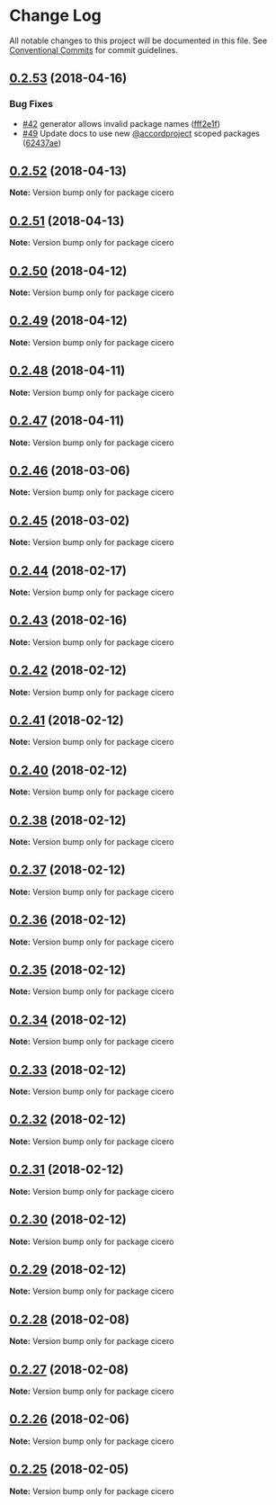 # Change Log

All notable changes to this project will be documented in this file.
See [Conventional Commits](https://conventionalcommits.org) for commit guidelines.

<a name="0.2.53"></a>
## [0.2.53](https://github.com/accordproject/cicero/compare/v0.2.52...v0.2.53) (2018-04-16)


### Bug Fixes

* [#42](https://github.com/accordproject/cicero/issues/42) generator allows invalid package names ([fff2e1f](https://github.com/accordproject/cicero/commit/fff2e1f))
* [#49](https://github.com/accordproject/cicero/issues/49) Update docs to use new [@accordproject](https://github.com/accordproject) scoped packages ([62437ae](https://github.com/accordproject/cicero/commit/62437ae))




<a name="0.2.52"></a>
## [0.2.52](https://github.com/accordproject/cicero/compare/v0.2.51...v0.2.52) (2018-04-13)




**Note:** Version bump only for package cicero

<a name="0.2.51"></a>
## [0.2.51](https://github.com/accordproject/cicero/compare/v0.2.50...v0.2.51) (2018-04-13)




**Note:** Version bump only for package cicero

<a name="0.2.50"></a>
## [0.2.50](https://github.com/accordproject/cicero/compare/v0.2.49...v0.2.50) (2018-04-12)




**Note:** Version bump only for package cicero

<a name="0.2.49"></a>
## [0.2.49](https://github.com/accordproject/cicero/compare/v0.2.48...v0.2.49) (2018-04-12)




**Note:** Version bump only for package cicero

<a name="0.2.48"></a>
## [0.2.48](https://github.com/accordproject/cicero/compare/v0.2.47...v0.2.48) (2018-04-11)




**Note:** Version bump only for package cicero

<a name="0.2.47"></a>
## [0.2.47](https://github.com/accordproject/cicero/compare/v0.2.46...v0.2.47) (2018-04-11)




**Note:** Version bump only for package cicero

<a name="0.2.46"></a>
## [0.2.46](https://github.com/accordproject/cicero/compare/v0.2.45...v0.2.46) (2018-03-06)




**Note:** Version bump only for package cicero

<a name="0.2.45"></a>
## [0.2.45](https://github.com/accordproject/cicero/compare/v0.2.44...v0.2.45) (2018-03-02)




**Note:** Version bump only for package cicero

<a name="0.2.44"></a>
## [0.2.44](https://github.com/accordproject/cicero/compare/v0.2.43...v0.2.44) (2018-02-17)




**Note:** Version bump only for package cicero

<a name="0.2.43"></a>
## [0.2.43](https://github.com/accordproject/cicero/compare/v0.2.42...v0.2.43) (2018-02-16)




**Note:** Version bump only for package cicero

<a name="0.2.42"></a>
## [0.2.42](https://github.com/accordproject/cicero/compare/v0.2.41...v0.2.42) (2018-02-12)




**Note:** Version bump only for package cicero

<a name="0.2.41"></a>
## [0.2.41](https://github.com/accordproject/cicero/compare/v0.2.40...v0.2.41) (2018-02-12)




**Note:** Version bump only for package cicero

<a name="0.2.40"></a>
## [0.2.40](https://github.com/accordproject/cicero/compare/v0.2.38...v0.2.40) (2018-02-12)




**Note:** Version bump only for package cicero

<a name="0.2.38"></a>
## [0.2.38](https://github.com/accordproject/cicero/compare/v0.2.37...v0.2.38) (2018-02-12)




**Note:** Version bump only for package cicero

<a name="0.2.37"></a>
## [0.2.37](https://github.com/accordproject/cicero/compare/v0.2.36...v0.2.37) (2018-02-12)




**Note:** Version bump only for package cicero

<a name="0.2.36"></a>
## [0.2.36](https://github.com/accordproject/cicero/compare/v0.2.35...v0.2.36) (2018-02-12)




**Note:** Version bump only for package cicero

<a name="0.2.35"></a>
## [0.2.35](https://github.com/accordproject/cicero/compare/v0.2.34...v0.2.35) (2018-02-12)




**Note:** Version bump only for package cicero

<a name="0.2.34"></a>
## [0.2.34](https://github.com/accordproject/cicero/compare/v0.2.33...v0.2.34) (2018-02-12)




**Note:** Version bump only for package cicero

<a name="0.2.33"></a>
## [0.2.33](https://github.com/accordproject/cicero/compare/v0.2.32...v0.2.33) (2018-02-12)




**Note:** Version bump only for package cicero

<a name="0.2.32"></a>
## [0.2.32](https://github.com/accordproject/cicero/compare/v0.2.31...v0.2.32) (2018-02-12)




**Note:** Version bump only for package cicero

<a name="0.2.31"></a>
## [0.2.31](https://github.com/accordproject/cicero/compare/v0.2.30...v0.2.31) (2018-02-12)




**Note:** Version bump only for package cicero

<a name="0.2.30"></a>
## [0.2.30](https://github.com/accordproject/cicero/compare/v0.2.29...v0.2.30) (2018-02-12)




**Note:** Version bump only for package cicero

<a name="0.2.29"></a>
## [0.2.29](https://github.com/accordproject/cicero/compare/v0.2.28...v0.2.29) (2018-02-12)




**Note:** Version bump only for package cicero

<a name="0.2.28"></a>
## [0.2.28](https://github.com/accordproject/cicero/compare/v0.2.27...v0.2.28) (2018-02-08)




**Note:** Version bump only for package cicero

<a name="0.2.27"></a>
## [0.2.27](https://github.com/accordproject/cicero/compare/v0.2.26...v0.2.27) (2018-02-08)




**Note:** Version bump only for package cicero

<a name="0.2.26"></a>
## [0.2.26](https://github.com/accordproject/cicero/compare/v0.2.25...v0.2.26) (2018-02-06)




**Note:** Version bump only for package cicero

<a name="0.2.25"></a>
## [0.2.25](https://github.com/accordproject/cicero/compare/v0.2.24...v0.2.25) (2018-02-05)




**Note:** Version bump only for package cicero
